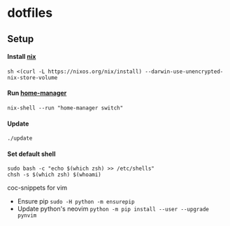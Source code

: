 # dotfiles

## Setup

#### Install [nix](https://nixos.org/)

```
sh <(curl -L https://nixos.org/nix/install) --darwin-use-unencrypted-nix-store-volume
```

#### Run [home-manager](https://github.com/nix-community/home-manager)

```
nix-shell --run "home-manager switch"
```

#### Update

```
./update
```

#### Set default shell
```
sudo bash -c "echo $(which zsh) >> /etc/shells"
chsh -s $(which zsh) $(whoami)
```

coc-snippets for vim
- Ensure pip `sudo -H python -m ensurepip`
- Update python's neovim `python -m pip install --user --upgrade pynvim`
